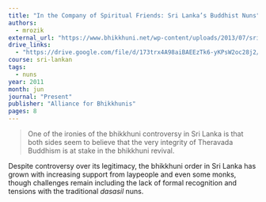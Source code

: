 ```yaml
---
title: "In the Company of Spiritual Friends: Sri Lanka’s Buddhist Nuns"
authors:
  - mrozik
external_url: "https://www.bhikkhuni.net/wp-content/uploads/2013/07/sri-lankas-buddhist-nuns1.pdf"
drive_links:
  - "https://drive.google.com/file/d/173trx4A98aiBAEEzTk6-yKPsW2oc28j2/view?usp=sharing"
course: sri-lankan
tags:
  - nuns
year: 2011
month: jun
journal: "Present"
publisher: "Alliance for Bhikkhunis"
pages: 8
---
```


> One of the ironies of the
bhikkhuni controversy in
Sri Lanka is that both sides
seem to believe that the
very integrity of Theravada
Buddhism is at stake in the
bhikkhuni revival.

Despite controversy over its legitimacy, the bhikkhuni order in Sri Lanka has grown with increasing support from laypeople and even some monks, though challenges remain including the lack of formal recognition and tensions with the traditional *dasasil* nuns.

